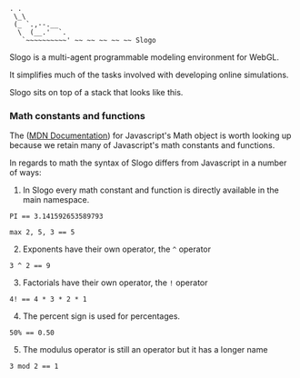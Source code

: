     . .	 	
     \_\	 	
     (_ `.,--.__ 	
      \  (__.'  `.
       `~~~~~~~~~~' ~~ ~~ ~~ ~~ ~~ Slogo	 	

Slogo is a multi-agent programmable modeling environment for WebGL.

It simplifies much of the tasks involved with developing online simulations.

Slogo sits on top of a stack that looks like this.

### Math constants and functions
The ([MDN Documentation](https://developer.mozilla.org/en/JavaScript/Reference/Global_Objects/Math))
for Javascript's Math object is worth looking up because we retain many
of Javascript's math constants and functions.

In regards to math the syntax of Slogo differs from Javascript in a
number of ways:

1. In Slogo every math constant and function is directly available in
  the main namespace.

  `PI == 3.141592653589793`

  `max 2, 5, 3 == 5`

2. Exponents have their own operator, the `^` operator

  `3 ^ 2 == 9`

3. Factorials have their own operator, the `!` operator

  `4! == 4 * 3 * 2 * 1`

4. The percent sign is used for percentages.

  `50% == 0.50`

5. The modulus operator is still an operator but it has a longer name

  `3 mod 2 == 1`